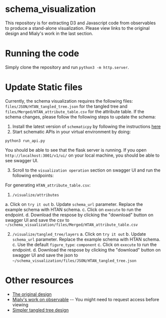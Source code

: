 # schema_visualization
This repository is for extracting D3 and Javascript code from observables to produce a stand-alone visualization. Please view links to the original design and Mialy's work in the last section. 

# Running the code
Simply clone the repository and run `python3 -m http.server`. 

# Update Static files
Currently, the schema visualization requires the following files: `files/JSON/HTAN_tangled_tree.json` for the tangled tree and `files/Merged/HTAN_attribute_table.csv` for the attribute table. If the schema changes, please follow the following steps to update the schema: 
1. Install the latest version of `schematicpy` by following the instructions [here](https://github.com/Sage-Bionetworks/schematic/blob/develop/README.md#installation:~:text=various%20data%20contributors.-,Installation,-Installation%20Requirements)
2. Start schematic APIs in your virtual environment by doing: 
```
python3 run_api.py
```
You should be able to see that the flask server is running. If you open `http://localhost:3001/v1/ui/` on your local machine, you should be able to see swagger UI. 

3. Scroll to the `visualization operation` section on swagger UI and run the following endpoints: 

For generating `HTAN_attribute_table.csv`: 
1) `/visualize/attributes`

a. Click on `try it out`
b. Update `schema_url` parameter. Replace the example schema with HTAN schema.
c. Click on `execute` to run the endpoint. 
d. Download the respose by clicking the "download" button on swagger UI and save the csv to `~/schema_visualization/files/Merged/HTAN_attribute_table.csv`

2) `/visualize/tangled_tree/layers`
a. Click on `try it out`
b. Update `schema_url` parameter. Replace the example schema with HTAN schema.
c. Use the default `figure_type`: `component`
c. Click on `execute` to run the endpoint. 
d. Download the respose by clicking the "download" button on swagger UI and save the json to `~/schema_visualization/files/JSON/HTAN_tangled_tree.json`


# Other resources
* [The original design](https://observablehq.com/@nitaku/tangled-tree-visualization-ii) 
* [Mialy's work on observable](https://observablehq.com/d/c3fd85acfb34db59) -- You might need to request access before viewing 
* [Simpler tangled tree design](https://observablehq.com/@nettly/tangled-tree-sourcing-facts)

